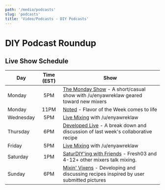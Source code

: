 ```yaml
---
path: '/media/podcasts'
slug: 'podcasts'
title: 'Video/Podcasts - DIY Podcasts'
---
```


# DIY Podcast Roundup

## Live Show Schedule

| Day       | Time (EST) | Show                                                                                                                   |
| --------- | :--------: | ---------------------------------------------------------------------------------------------------------------------- |
| Monday    |    5PM     | [The Monday Show](http://diyejuice.org/l/diyordie) - A short/casual show with /u/enyawreklaw geared toward new mixers  |
| Monday    |    11PM    | [Noted](http://diyejuice.org/l/diyordie) - Flavor of the Week comes to life                                            |
| Wednesday |    5PM     | [Live Mixing](http://diyejuice.org/l/diyordie) with /u/enyawreklaw                                                     |
| Thursday  |    6PM     | [Developed Live](http://diyejuice.org/l/developed) - A break down and discussion of last week's collaborative recipe   |
| Friday    |    5PM     | [Live Mixing](http://diyejuice.org/l/diyordie) with /u/enyawreklaw                                                     |
| Saturday  |    1PM     | [SaturDIY'ing with Friends](http://diyejuice.org/l/fresh) - Fresh03 and 4-12+ other mixers talk mixing.                |
| Sunday    |    6PM     | [Mixin' Vixens](http://diyejuice.org/l/vixens) - Developing and discussing recipes inspired by user submitted pictures |

